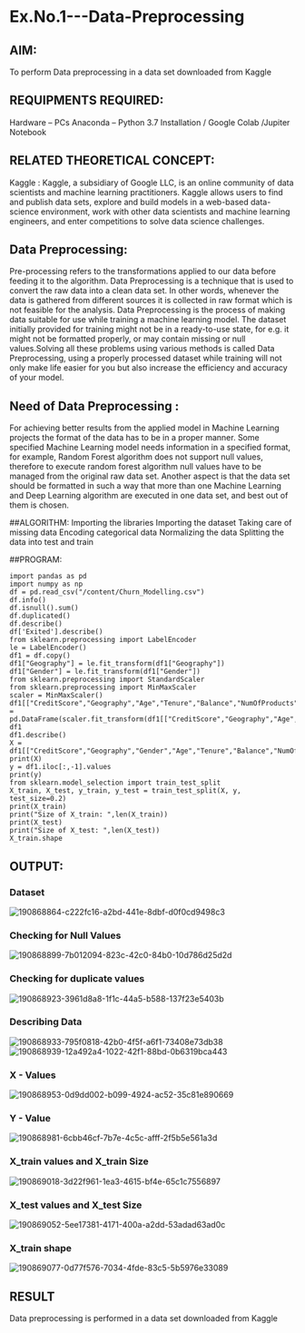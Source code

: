 # Ex.No.1---Data-Preprocessing
## AIM:

To perform Data preprocessing in a data set downloaded from Kaggle

## REQUIPMENTS REQUIRED:
Hardware – PCs
Anaconda – Python 3.7 Installation / Google Colab /Jupiter Notebook

## RELATED THEORETICAL CONCEPT:

Kaggle :
Kaggle, a subsidiary of Google LLC, is an online community of data scientists and machine learning practitioners. Kaggle allows users to find and publish data sets, explore and build models in a web-based data-science environment, work with other data scientists and machine learning engineers, and enter competitions to solve data science challenges.

## Data Preprocessing:

Pre-processing refers to the transformations applied to our data before feeding it to the algorithm. Data Preprocessing is a technique that is used to convert the raw data into a clean data set. In other words, whenever the data is gathered from different sources it is collected in raw format which is not feasible for the analysis.
Data Preprocessing is the process of making data suitable for use while training a machine learning model. The dataset initially provided for training might not be in a ready-to-use state, for e.g. it might not be formatted properly, or may contain missing or null values.Solving all these problems using various methods is called Data Preprocessing, using a properly processed dataset while training will not only make life easier for you but also increase the efficiency and accuracy of your model.

## Need of Data Preprocessing :

For achieving better results from the applied model in Machine Learning projects the format of the data has to be in a proper manner. Some specified Machine Learning model needs information in a specified format, for example, Random Forest algorithm does not support null values, therefore to execute random forest algorithm null values have to be managed from the original raw data set.
Another aspect is that the data set should be formatted in such a way that more than one Machine Learning and Deep Learning algorithm are executed in one data set, and best out of them is chosen.


##ALGORITHM:
Importing the libraries
Importing the dataset
Taking care of missing data
Encoding categorical data
Normalizing the data
Splitting the data into test and train

##PROGRAM:
```
import pandas as pd
import numpy as np
df = pd.read_csv("/content/Churn_Modelling.csv")
df.info()
df.isnull().sum()
df.duplicated()
df.describe()
df['Exited'].describe()
from sklearn.preprocessing import LabelEncoder
le = LabelEncoder()
df1 = df.copy()
df1["Geography"] = le.fit_transform(df1["Geography"])
df1["Gender"] = le.fit_transform(df1["Gender"])
from sklearn.preprocessing import StandardScaler
from sklearn.preprocessing import MinMaxScaler
scaler = MinMaxScaler()
df1[["CreditScore","Geography","Age","Tenure","Balance","NumOfProducts","EstimatedSalary"]] = pd.DataFrame(scaler.fit_transform(df1[["CreditScore","Geography","Age","Tenure","Balance","NumOfProducts","EstimatedSalary"]]))
df1
df1.describe()
X = df1[["CreditScore","Geography","Gender","Age","Tenure","Balance","NumOfProducts","HasCrCard","IsActiveMember","EstimatedSalary"]].values
print(X)
y = df1.iloc[:,-1].values
print(y)
from sklearn.model_selection import train_test_split
X_train, X_test, y_train, y_test = train_test_split(X, y, test_size=0.2)
print(X_train)
print("Size of X_train: ",len(X_train))
print(X_test)
print("Size of X_test: ",len(X_test))
X_train.shape
```

## OUTPUT:
### Dataset
![190868864-c222fc16-a2bd-441e-8dbf-d0f0cd9498c3](https://user-images.githubusercontent.com/94165064/190869996-787c5a4e-5e5a-41c3-b9c5-0b76405234ab.png)

### Checking for Null Values
![190868899-7b012094-823c-42c0-84b0-10d786d25d2d](https://user-images.githubusercontent.com/94165064/190870006-5b12c82c-6079-4a75-af1e-38333db3e13e.png)

### Checking for duplicate values
![190868923-3961d8a8-1f1c-44a5-b588-137f23e5403b](https://user-images.githubusercontent.com/94165064/190870009-febb6fff-a5ef-41af-a3db-212c0e66ed72.png)

### Describing Data
![190868933-795f0818-42b0-4f5f-a6f1-73408e73db38](https://user-images.githubusercontent.com/94165064/190870014-203bf617-4f81-4692-88da-600f9b80bbe8.png)
![190868939-12a492a4-1022-42f1-88bd-0b6319bca443](https://user-images.githubusercontent.com/94165064/190870018-a7af5ec4-62ae-481d-b558-aa6f5d58fb42.png)

### X - Values
![190868953-0d9dd002-b099-4924-ac52-35c81e890669](https://user-images.githubusercontent.com/94165064/190870021-3fc22ec7-6042-4622-9d2e-dce01a155810.png)

### Y - Value
![190868981-6cbb46cf-7b7e-4c5c-afff-2f5b5e561a3d](https://user-images.githubusercontent.com/94165064/190869973-caa550fd-77c0-40c6-88fc-c75869092077.png)
### X_train values and X_train Size
![190869018-3d22f961-1ea3-4615-bf4e-65c1c7556897](https://user-images.githubusercontent.com/94165064/190870096-2fc2c934-2b28-4a10-8d85-b2fe38eb1c78.png)

### X_test values and X_test Size
![190869052-5ee17381-4171-400a-a2dd-53adad63ad0c](https://user-images.githubusercontent.com/94165064/190870101-e5ea5da8-26a7-41cd-aa38-2fb7036ff0b5.png)

### X_train shape
![190869077-0d77f576-7034-4fde-83c5-5b5976e33089](https://user-images.githubusercontent.com/94165064/190869983-9a793ceb-f01b-4c0d-927c-4922a386c128.png)

## RESULT
Data preprocessing is performed in a data set downloaded from Kaggle
